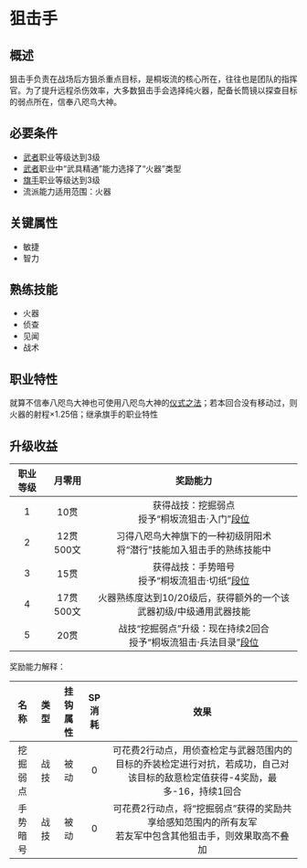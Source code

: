 # 狙击手

## 概述

狙击手负责在战场后方狙杀重点目标，是桐坂流的核心所在，往往也是团队的指挥官。为了提升远程杀伤效率，大多数狙击手会选择纯火器，配备长筒镜以探查目标的弱点所在，信奉八咫鸟大神。

## 必要条件

* <a href="../../../basicJob/Warrior" target="_blank">武者</a>职业等级达到3级
* <a href="../../../basicJob/Warrior" target="_blank">武者</a>职业中“武具精通”能力选择了“火器”类型
* <a href="../../../basicJob/Standard-bearer" target="_blank">旗手</a>职业等级达到3级
* 流派能力适用范围：火器

## 关键属性

* 敏捷
* 智力

## 熟练技能

* 火器
* 侦查
* 见闻
* 战术
  
## 职业特性

就算不信奉八咫鸟大神也可使用八咫鸟大神的<a href="/rules/V4.x rules/8·magic/#仪式之法" target="_blank">仪式之法</a>；若本回合没有移动过，则火器的射程×1.25倍；继承旗手的职业特性

## 升级收益

职业等级|月零用|奖励能力
:--:|:--:|:--:
1|10贯|获得战技：挖掘弱点<br>授予“桐坂流狙击·入门”<a href="../../dan" target="_blank">段位</a>
2|12贯500文|习得八咫鸟大神旗下的一种初级阴阳术<br>将“潜行”技能加入狙击手的熟练技能中
3|15贯|获得战技：手势暗号<br>授予“桐坂流狙击·切纸”<a href="../../dan" target="_blank">段位</a>
4|17贯500文|火器熟练度达到10/20级后，获得额外的一个该武器初级/中级通用武器技能
5|20贯|战技“挖掘弱点”升级：现在持续2回合<br>授予“桐坂流狙击·兵法目录”<a href="../../dan" target="_blank">段位</a>

奖励能力解释：

名称|类型|挂钩属性|SP消耗|效果
:--:|:--:|:--:|:--:|:--:
挖掘弱点|战技|被动|0|可花费2行动点，用侦查检定与武器范围内的目标的乔装检定进行对抗，若成功，自己对该目标的敌意检定值获得-4奖励，最多-16，持续1回合
手势暗号|战技|被动|0|可花费2行动点，将“挖掘弱点”获得的奖励共享给感知范围内的所有友军<br>若友军中包含其他狙击手，则效果取高不叠加